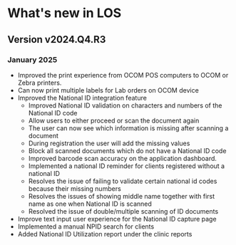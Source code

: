 # What's new in LOS

## Version v2024.Q4.R3

### January 2025

- Improved the print experience from OCOM POS computers to OCOM or Zebra printers.
- Can now print multiple labels for Lab orders on OCOM device
- Improved the National ID integration feature
    - Improved National ID validation on characters and numbers of the National ID code 
    - Allow users to either proceed or scan the document again
    - The user can now see which information is missing after scanning a document
    - During registration the user will add the missing values
    - Block all scanned documents which do not have a National ID code 
    - Improved barcode scan accuracy on the application dashboard. 
    - Implemented a national ID reminder for clients registered without a national ID
    - Resolves the issue of failing to validate certain national id codes because their missing numbers 
    - Resolves the issues of showing middle name together with first name as one when National ID is scanned
    - Resolved the issue of double/multiple scanning of ID documents
- Improve text input user experience for the National ID capture page 
- Implemented a manual NPID search for clients
- Added National ID Utilization report under the clinic reports